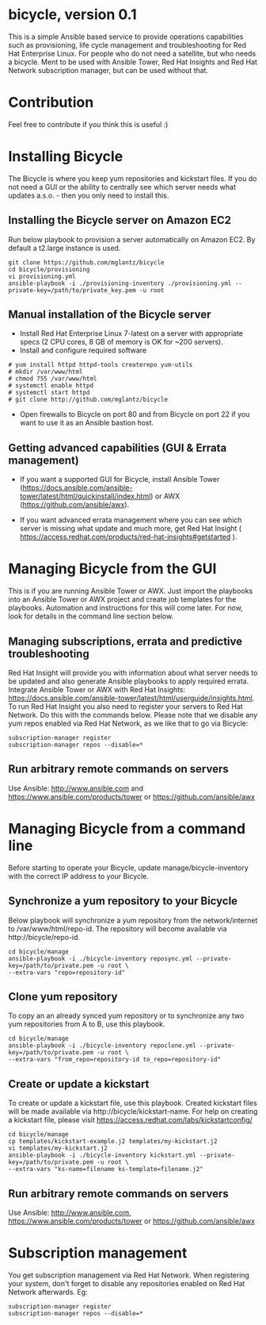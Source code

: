 # bicycle, version 0.1
This is a simple Ansible based service to provide operations capabilities such as provisioning, life cycle management and troubleshooting for Red Hat Enterprise Linux. For people who do not need a satellite, but who needs a bicycle. Ment to be used with Ansible Tower, Red Hat Insights and Red Hat Network subscription manager, but can be used without that.

# Contribution
Feel free to contribute if you think this is useful :)

# Installing Bicycle
The Bicycle is where you keep yum repositories and kickstart files. If you do not need a GUI or the ability to centrally see which server needs what updates a.s.o. - then you only need to install this.

## Installing the Bicycle server on Amazon EC2
Run below playbook to provision a server automatically on Amazon EC2. By default a t2.large instance is used.
```
git clone https://github.com/mglantz/bicycle 
cd bicycle/provisioning
vi provisioning.yml
ansible-playbook -i ./provisioning-inventory ./provisioning.yml --private-key=/path/to/private_key.pem -u root
```

## Manual installation of the Bicycle server
* Install Red Hat Enterprise Linux 7-latest on a server with appropriate specs (2 CPU cores, 8 GB of memory is OK for ~200 servers).
* Install and configure required software
```
# yum install httpd httpd-tools createrepo yum-utils
# mkdir /var/www/html
# chmod 755 /var/www/html
# systemctl enable httpd
# systemctl start httpd
# git clone http://github.com/mglantz/bicycle
```
* Open firewalls to Bicycle on port 80 and from Bicycle on port 22 if you want to use it as an Ansible bastion host.

## Getting advanced capabilities (GUI & Errata management)
* If you want a supported GUI for Bicycle, install Ansible Tower (https://docs.ansible.com/ansible-tower/latest/html/quickinstall/index.html) or AWX (https://github.com/ansible/awx).

* If you want advanced errata management where you can see which server is missing what update and much more, get Red Hat Insight ( https://access.redhat.com/products/red-hat-insights#getstarted ). 

# Managing Bicycle from the GUI
This is if you are running Ansible Tower or AWX. Just import the playbooks into an Ansible Tower or AWX project and create job templates for the playbooks. Automation and instructions for this will come later. For now, look for details in the command line section below.

## Managing subscriptions, errata and predictive troubleshooting
Red Hat Insight will provide you with information about what server needs to be updated and also generate Ansible playbooks to apply required errata. Integrate Ansible Tower or AWX with Red Hat Insights: https://docs.ansible.com/ansible-tower/latest/html/userguide/insights.html. To run Red Hat Insight you also need to register your servers to Red Hat Network. Do this with the commands below. Please note that we disable any yum repos enabled via Red Hat Network, as we like that to go via Bicycle:
```
subscription-manager register
subscription-manager repos --disable=*
```

## Run arbitrary remote commands on servers
Use Ansible: http://www.ansible.com and https://www.ansible.com/products/tower or https://github.com/ansible/awx

# Managing Bicycle from a command line
Before starting to operate your Bicycle, update manage/bicycle-inventory with the correct IP address to your Bicycle.

## Synchronize a yum repository to your Bicycle
Below playbook will synchronize a yum repository from the network/internet to /var/www/html/repo-id. The repository will become available via http://bicycle/repo-id.
```
cd bicycle/manage
ansible-playbook -i ./bicycle-inventory reposync.yml --private-key=/path/to/private.pem -u root \
--extra-vars "repo=repository-id"
```

## Clone yum repository
To copy an an already synced yum repository or to synchronize any two yum repositories from A to B, use this playbook.
```
cd bicycle/manage
ansible-playbook -i ./bicycle-inventory repoclone.yml --private-key=/path/to/private.pem -u root \
--extra-vars "from_repo=repository-id to_repo=repository-id"
```

## Create or update a kickstart
To create or update a kickstart file, use this playbook. Created kickstart files will be made available via http://bicycle/kickstart-name. For help on creating a kickstart file, please visit https://access.redhat.com/labs/kickstartconfig/
```
cd bicycle/manage
cp templates/kickstart-example.j2 templates/my-kickstart.j2
vi templates/my-kickstart.j2
ansible-playbook -i ./bicycle-inventory kickstart.yml --private-key=/path/to/private.pem -u root \
--extra-vars "ks-name=filename ks-template=filename.j2"
```

## Run arbitrary remote commands on servers
Use Ansible: http://www.ansible.com, https://www.ansible.com/products/tower or https://github.com/ansible/awx

# Subscription management
You get subscription management via Red Hat Network. When registering your system, don't forget to disable any repositories enabled on Red Hat Network afterwards. Eg:
```
subscription-manager register
subscription-manager repos --disable=*
```

